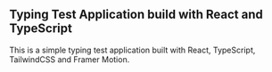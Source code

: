 ## Typing Test Application build with React and TypeScript

This is a simple typing test application built with React, TypeScript, TailwindCSS and Framer Motion.

